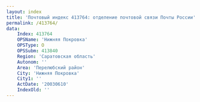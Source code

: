 ```yaml
---
layout: index
title: 'Почтовый индекс 413764: отделение почтовой связи Почты России'
permalink: /413764/
data:
    Index: 413764
    OPSName: 'Нижняя Покровка'
    OPSType: О
    OPSSubm: 413840
    Region: 'Саратовская область'
    Autonom: ''
    Area: 'Перелюбский район'
    City: 'Нижняя Покровка'
    City1: ''
    ActDate: '20030610'
    IndexOld: ''
---
```

